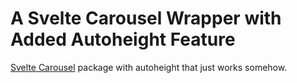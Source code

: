# A Svelte Carousel Wrapper with Added Autoheight Feature

[Svelte Carousel](https://www.npmjs.com/package/svelte-carousel) package with autoheight that just works somehow.